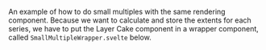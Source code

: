 An example of how to do small multiples with the same rendering component. Because we want to calculate and store the extents for each series, we have to put the Layer Cake component in a wrapper component, called `SmallMultipleWrapper.svelte` below.
